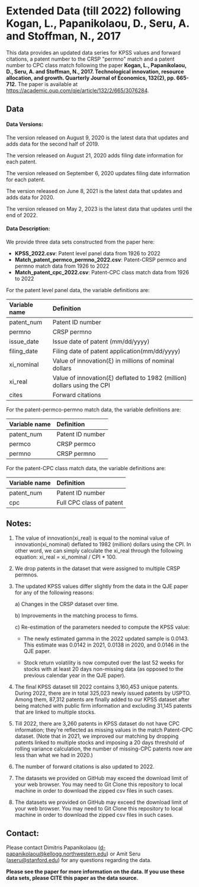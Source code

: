 # Extended Data (till 2022) following Kogan, L., Papanikolaou, D., Seru, A. and Stoffman, N., 2017 
 
This data provides an updated data series for KPSS values and forward citations, a patent number to the CRSP "permno" match and a patent number to CPC class match following the paper **Kogan, L., Papanikolaou, D., Seru, A. and Stoffman, N., 2017. Technological innovation, resource allocation, and growth. Quarterly Journal of Economics, 132(2), pp. 665-712.** The paper is available at https://academic.oup.com/qje/article/132/2/665/3076284.
 

## Data

#### Data Versions:

The version released on August 9, 2020 is the latest data that updates and adds data for the second half of 2019.

The version released on August 21, 2020 adds filing date information for each patent.

The version released on September 6, 2020 updates filing date information for each patent.

The version released on June 8, 2021 is the latest data that updates and adds data for 2020.

The version released on May 2, 2023 is the latest data that updates until the end of 2022.

#### Data Description:

We provide three data sets constructed from the paper here:

- **KPSS_2022.csv**: Patent level panel data from 1926 to 2022
- **Match_patent_permco_permno_2022.csv**: Patent-CRSP permco and permno match data from 1926 to 2022
- **Match_patent_cpc_2022.csv**: Patent-CPC class match data from 1926 to 2022

For the patent level panel data, the variable definitions are:

| Variable name  | Definition                                         | 
| :---------------|:------------------------------------------------- | 
| patent_num     | Patent ID number                                   |
| permno         | CRSP permno                                        |  
| issue_date     | Issue date of patent (mm/dd/yyyy)                  |  
| filing_date     | Filing date of patent application(mm/dd/yyyy)              |   
| xi_nominal    | Value of innovation(&xi;) in millions of nominal dollars |
| xi_real  | Value of innovation(&xi;) deflated to 1982 (million) dollars using the CPI|
| cites | Forward citations |

For the patent-permco-permno match data, the variable definitions are:

| Variable name  | Definition                                         | 
| :--------------|:-------------------------------------------------- | 
| patent_num     | Patent ID number                                   |
| permco         | CRSP permco                                        | 
| permno         | CRSP permno                                        |  

For the patent-CPC class match data, the variable definitions are:

| Variable name  | Definition                                            | 
| :--------------|:------------------------------------------------------- | 
| patent_num    | Patent ID number                                    |
| cpc            | Full CPC class of patent                           | 


## Notes:

1. The value of innovation(xi_real) is equal to the nominal value of innovation(xi_nominal) deflated to 1982 (million) dollars using the CPI. In other word, we can simply calculate the xi_real through the following equation: xi_real = xi_nominal / CPI * 100.

2. We drop patents in the dataset that were assigned to multiple CRSP permnos.

3. The updated KPSS values differ slightly from the data in the QJE paper for any of the following reasons:

	a)	Changes in the CRSP dataset over time.

	b)	Improvements in the matching process to firms.

	c)	Re-estimation of the parameters needed to compute the KPSS value: 

	- The newly estimated gamma in the 2022 updated sample is 0.0143. This estimate was 0.0142 in 2021, 0.0138 in 2020, and 0.0146 in the QJE paper.

	- Stock return volatility is now computed over the last 52 weeks for stocks with at least 20 days non-missing data (as opposed to the previous calendar year in the QJE paper).

4. The final KPSS dataset till 2022 contains 3,160,453 unique patents. During 2022, there are in total 325,023 newly issued patents by USPTO. Among them, 87,312 patents are finally added to our KPSS dataset after being matched with public firm information and excluding 31,145 patents that are linked to multiple stocks. 

5. Till 2022, there are 3,260 patents in KPSS dataset do not have CPC information; they're reflected as missing values in the match Patent-CPC dataset. (Note that in 2021, we improved our matching by dropping patents linked to multiple stocks and imposing a 20 days threshold of rolling variance calculation, the number of missing-CPC patents now are less than what we had in 2020.)

6. The number of forward citations is also updated to 2022. 

7. The datasets we provided on GitHub may exceed the download limit of your web browser. You may need to Git Clone this repository to local machine in order to download the zipped csv files in such cases.


6. The datasets we provided on GitHub may exceed the download limit of your web browser. You may need to Git Clone this repository to local machine in order to download the zipped csv files in such cases.


## Contact:

Please contact Dimitris Papanikolaou (d-papanikolaou@kellogg.northwestern.edu) or Amit Seru (aseru@stanford.edu) for any questions regarding the data.

**Please see the paper for more information on the data. If you use these data sets, please CITE this paper as the data source.**
